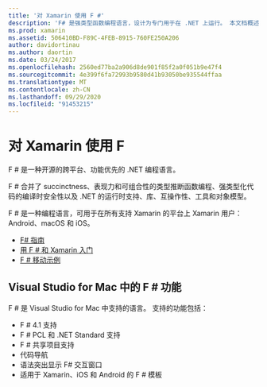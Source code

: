 ```yaml
---
title: '对 Xamarin 使用 F #'
description: 'F# 是强类型函数编程语言，设计为专门用于在 .NET 上运行。 本文档概述了其功能，并提供了使用 F # 生成的示例的链接。'
ms.prod: xamarin
ms.assetid: 506410BD-F89C-4FEB-8915-760FE250A206
author: davidortinau
ms.author: daortin
ms.date: 03/24/2017
ms.openlocfilehash: 2560ed77ba2a906d8de901f85f2a0f051b9e47f4
ms.sourcegitcommit: 4e399f6fa72993b9580d41b93050be935544ffaa
ms.translationtype: MT
ms.contentlocale: zh-CN
ms.lasthandoff: 09/29/2020
ms.locfileid: "91453215"
---
```

# <a name="using-f-with-xamarin"></a>对 Xamarin 使用 F #

F # 是一种开源的跨平台、功能优先的 .NET 编程语言。

F # 合并了 succinctness、表现力和可组合性的类型推断函数编程、强类型化代码的编译时安全性以及 .NET 的运行时支持、库、互操作性、工具和对象模型。

F # 是一种编程语言，可用于在所有支持 Xamarin 的平台上 Xamarin 用户： Android、macOS 和 iOS。

- [F# 指南](/dotnet/fsharp/)
- [用 F # 和 Xamarin 入门](overview.md)
- [F # 移动示例](samples.md)

## <a name="f-features-in-visual-studio-for-mac"></a>Visual Studio for Mac 中的 F # 功能

F # 是 Visual Studio for Mac 中支持的语言。 支持的功能包括：

- F # 4.1 支持
- F # PCL 和 .NET Standard 支持
- F # 共享项目支持
- 代码导航
- 语法突出显示 F# 交互窗口
- 适用于 Xamarin、iOS 和 Android 的 F # 模板